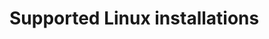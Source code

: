 <!--[metadata]>
+++
title = "Supported Linux installations"
description = "Installation instructions for Docker on Gentoo."
keywords = ["gentoo linux, virtualization, docker, documentation,  installation"]
[menu.engine]
identifier = "smn_cloud"
parent = "smn_engine"
+++
<![end-metadata]-->

# Supported Linux installations
